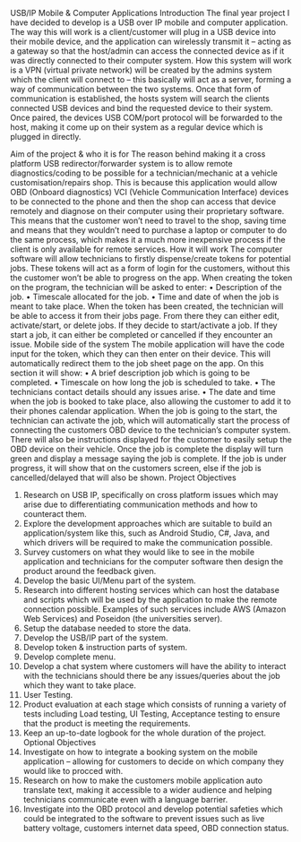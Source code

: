 USB/IP Mobile & Computer Applications
Introduction
The final year project I have decided to develop is a USB over IP mobile and computer application. The way this will work is a client/customer will plug in a USB device into their mobile device, and the application can wirelessly transmit it – acting as a gateway so that the host/admin can access the connected device as if it was directly connected to their computer system. How this system will work is a VPN (virtual private network) will be created by the admins system which the client will connect to – this basically will act as a server, forming a way of communication between the two systems. Once that form of communication is established, the hosts system will search the clients connected USB devices and bind the requested device to their system. Once paired, the devices USB COM/port protocol will be forwarded to the host, making it come up on their system as a regular device which is plugged in directly.

Aim of the project & who it is for
The reason behind making it a cross platform USB redirector/forwarder system is to allow remote diagnostics/coding to be possible for a technician/mechanic at a vehicle customisation/repairs shop. This is because this application would allow OBD (Onboard diagnostics) VCI (Vehicle Communication Interface) devices to be connected to the phone and then the shop can access that device remotely and diagnose on their computer using their proprietary software. This means that the customer won’t need to travel to the shop, saving time and means that they wouldn’t need to purchase a laptop or computer to do the same process, which makes it a much more inexpensive process if the client is only available for remote services. 
How it will work
The computer software will allow technicians to firstly dispense/create tokens for potential jobs. These tokens will act as a form of login for the customers, without this the customer won’t be able to progress on the app. When creating the token on the program, the technician will be asked to enter:
•	Description of the job.
•	Timescale allocated for the job.
•	Time and date of when the job is meant to take place.
When the token has been created, the technician will be able to access it from their jobs page. From there they can either edit, activate/start, or delete jobs. If they decide to start/activate a job. If they start a job, it can either be completed or cancelled if they encounter an issue.
Mobile side of the system
The mobile application will have the code input for the token, which they can then enter on their device. This will automatically redirect them to the job sheet page on the app. On this section it will show:
•	A brief description job which is going to be completed.
•	Timescale on how long the job is scheduled to take.
•	The technicians contact details should any issues arise.
•	The date and time when the job is booked to take place, also allowing the customer to add it to their phones calendar application.
When the job is going to the start, the technician can activate the job, which will automatically start the process of connecting the customers OBD device to the technician’s computer system. There will also be instructions displayed for the customer to easily setup the OBD device on their vehicle. Once the job is complete the display will turn green and display a message saying the job is complete.
If the job is under progress, it will show that on the customers screen, else if the job is cancelled/delayed that will also be shown.
Project Objectives
1.	Research on USB IP, specifically on cross platform issues which may arise due to differentiating communication methods and how to counteract them.
2.	Explore the development approaches which are suitable to build an application/system like this, such as Android Studio, C#, Java, and which drivers will be required to make the communication possible.
3.	Survey customers on what they would like to see in the mobile application and technicians for the computer software then design the product around the feedback given.
4.	Develop the basic UI/Menu part of the system.
5.	Research into different hosting services which can host the database and scripts which will be used by the application to make the remote connection possible. Examples of such services include AWS (Amazon Web Services) and Poseidon (the universities server).
6.	Setup the database needed to store the data.
7.	Develop the USB/IP part of the system.
8.	Develop token & instruction parts of system.
9.	Develop complete menu.
10.	Develop a chat system where customers will have the ability to interact with the technicians should there be any issues/queries about the job which they want to take place.
11.	User Testing.
12.	Product evaluation at each stage which consists of running a variety of tests including Load testing, UI Testing, Acceptance testing to ensure that the product is meeting the requirements.
13.	Keep an up-to-date logbook for the whole duration of the project.
Optional Objectives
1.	Investigate on how to integrate a booking system on the mobile application – allowing for customers to decide on which company they would like to procced with.
2.	Research on how to make the customers mobile application auto translate text, making it accessible to a wider audience and helping technicians communicate even with a language barrier.
3.	Investigate into the OBD protocol and develop potential safeties which could be integrated to the software to prevent issues such as live battery voltage, customers internet data speed, OBD connection status.
